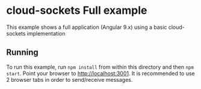 # cloud-sockets Full example

This example shows a full application (Angular 9.x) using a basic cloud-sockets implementation

## Running

To run this example, run `npm install` from within this directory and then `npm start`. Point your browser to [http://localhost:3001](http://localhost:3001). It is recommended to use 2 browser tabs in order to send/receive messages.
